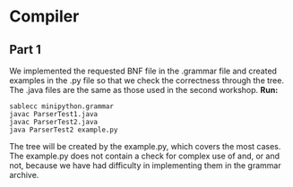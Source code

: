 # Compiler 
## Part 1
We implemented the requested BNF file in the .grammar file and created examples in the .py file
so that we check the correctness through the tree.
The .java files are the same as those used in the second workshop.
**Run:**
```
sablecc minipython.grammar
javac ParserTest1.java
javac ParserTest2.java
java ParserTest2 example.py
```
Τhe tree will be created by the example.py, which covers the
most cases. The example.py does not contain a check for complex use of and, or and not,
because we have had difficulty in implementing them in the grammar archive.
